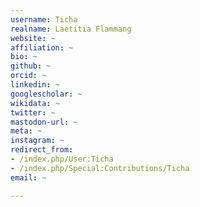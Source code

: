 ```yaml
---
username: Ticha
realname: Laetitia Flammang
website: ~
affiliation: ~
bio: ~
github: ~
orcid: ~
linkedin: ~
googlescholar: ~
wikidata: ~
twitter: ~
mastodon-url: ~
meta: ~
instagram: ~
redirect_from:
- /index.php/User:Ticha
- /index.php/Special:Contributions/Ticha
email: ~

---
```

